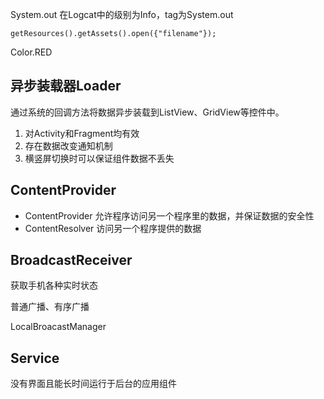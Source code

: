 System.out 在Logcat中的级别为Info，tag为System.out

`getResources().getAssets().open({"filename"});`

Color.RED

## 异步装载器Loader

通过系统的回调方法将数据异步装载到ListView、GridView等控件中。

1. 对Activity和Fragment均有效
2. 存在数据改变通知机制
3. 横竖屏切换时可以保证组件数据不丢失

## ContentProvider

- ContentProvider 允许程序访问另一个程序里的数据，并保证数据的安全性
- ContentResolver 访问另一个程序提供的数据

## BroadcastReceiver

获取手机各种实时状态

普通广播、有序广播

LocalBroacastManager

## Service

没有界面且能长时间运行于后台的应用组件
